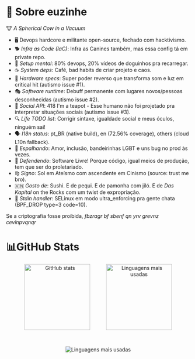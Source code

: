 # 💫 Sobre euzinhe
🐮 *A Spherical Cow in a Vacuum*

- 🖥️ Devops hardcore e militante open-source, fechado com hacktivismo.
- 🐕 *Infra as Code (IaC)*: Infra as Canines também, mas essa config tá em private repo.
- 🧠 *Setup mental*: 80% devops, 20% vídeos de doguinhos pra recarregar.
- ☕ *System deps*: Café, bad habits de criar projeto e caos.
- 🤖 *Hardware specs*: Super poder reverso que transforma som e luz em critical hit (autismo issue #1).
- 🎭 *Software runtime*: Debuff permanente com lugares novos/pessoas desconhecidas (autismo issue #2).
- 📡 *Social API*: 418 I'm a teapot - Esse humano não foi projetado pra interpretar situações sociais (autismo issue #3).
- 🔍 *Life TODO list*: Corrigir sintaxe, igualdade social e meus óculos, ninguém sai!
- 🗣️ *I18n status*: pt_BR (native build), en (72.56% coverage), others (cloud L10n fallback).
- 🌈 *Espalhando*: Amor, inclusão, bandeirinhas LGBT e uns bug no prod às vezes.
- 🎯 *Defendendo*: Software Livre! Porque código, igual meios de produção, tem que ser do proletariado.
- ♍ *Signo*: Sol em Ateísmo com ascendente em Cinismo (source: trust me bro).
- 🇻🇳 *Gosto de*: Sushi. E de pequi. E de pamonha com jiló. E de *Das Kapital* on the Rocks com um twist de expropriação.
- 🚪 *Stdin handler*: SELinux em modo ultra_enforcing pra gente chata (BPF_DROP type=3 code=10).

Se a criptografia fosse proibida, *fbzragr bf sbenf qn yrv grevnz cevinpvqnqr*

# 📊GitHub Stats

<p align="center">
  <img src="https://github-readme-stats.vercel.app/api?username=Vndmtrx&theme=transparent&hide_border=true&include_all_commits=false&count_private=false&rank_icon=github&locale=pt-br" 
       alt="GitHub stats" 
       height="180" 
       style="vertical-align:top; margin-right:40px;"/>
  <img src="https://github-readme-stats.vercel.app/api/top-langs/?username=Vndmtrx&theme=transparent&hide_border=true&include_all_commits=false&count_private=false&layout=compact&hide=pascal,apacheconf&locale=pt-br&langs_count=8" 
       alt="Linguagens mais usadas" 
       height="180" 
       style="vertical-align:top;"/>
</p><br/>
<p align="center">
  <img src="https://streak-stats.demolab.com?user=Vndmtrx&theme=transparent&hide_border=true&locale=pt_BR&date_format=j%2Fn%5B%2FY%5D&card_width=600"
       alt="Linguagens mais usadas"
       style="vertical-align:top;"/><br/>
</p>
